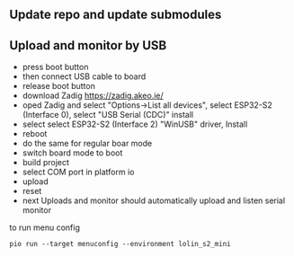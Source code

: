 
## Update repo and update submodules

## Upload and monitor by USB
- press boot button
- then connect USB cable to board
- release boot button
- download Zadig https://zadig.akeo.ie/
- oped Zadig and select "Options->List all devices", select ESP32-S2 (Interface 0),  select "USB Serial (CDC)" install
- select select ESP32-S2 (Interface 2) "WinUSB"  driver,  Install
- reboot
- do the same for regular boar mode
- switch board mode to boot
- build project
- select COM port in platform io
- upload
- reset
- next Uploads and monitor should automatically upload and listen serial monitor


 to run menu config 
 ```
 pio run --target menuconfig --environment lolin_s2_mini
 ```
